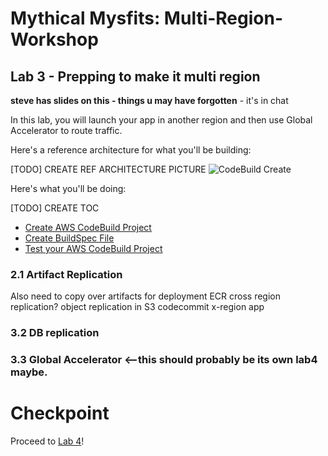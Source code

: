 # Mythical Mysfits: Multi-Region-Workshop

## Lab 3 - Prepping to make it multi region
**steve has slides on this - things u may have forgotten** - it's in chat

In this lab, you will launch your app in another region and then use Global Accelerator to route traffic. 

Here's a reference architecture for what you'll be building:

[TODO] CREATE REF ARCHITECTURE PICTURE
![CodeBuild Create](images/arch-codebuild.png)

Here's what you'll be doing:

[TODO] CREATE TOC
* [Create AWS CodeBuild Project](#create-aws-codebuild-project)
* [Create BuildSpec File](#create-buildspec-file)
* [Test your AWS CodeBuild Project](#test-your-aws-codebuild-project)

### 2.1 Artifact Replication
Also need to copy over artifacts for deployment
ECR cross region replication?
object replication in S3
codecommit x-region app

### 3.2 DB replication

### 3.3 Global Accelerator <--this should probably be its own lab4 maybe. 

# Checkpoint 

Proceed to [Lab 4](../lab-4-loadtest)!

